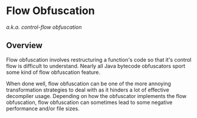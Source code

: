 # Flow Obfuscation
*a.k.a. control-flow obfuscation*

## Overview
Flow obfuscation involves restructuring a function's code so that it's control flow is difficult to understand. Nearly
all Java bytecode obfuscators sport some kind of flow obfuscation feature.

When done well, flow obfuscation can be one of the more annoying transformation strategies to deal with as it hinders a
lot of effective decompiler usage. Depending on how the obfuscator implements the flow obfuscation, flow obfuscation can
sometimes lead to some negative performance and/or file sizes.
